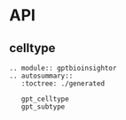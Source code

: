 # API


## celltype

```{eval-rst}
.. module:: gptbioinsightor
.. autosummary::
   :toctree: ./generated

   gpt_celltype
   gpt_subtype
```
